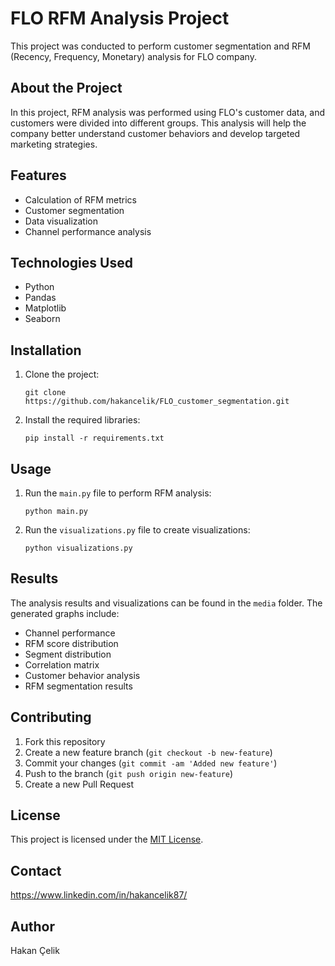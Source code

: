 # FLO RFM Analysis Project

This project was conducted to perform customer segmentation and RFM (Recency, Frequency, Monetary) analysis for FLO company.

## About the Project

In this project, RFM analysis was performed using FLO's customer data, and customers were divided into different groups. This analysis will help the company better understand customer behaviors and develop targeted marketing strategies.

## Features

- Calculation of RFM metrics
- Customer segmentation
- Data visualization
- Channel performance analysis

## Technologies Used

- Python
- Pandas
- Matplotlib
- Seaborn

## Installation

1. Clone the project:
   ```
   git clone https://github.com/hakancelik/FLO_customer_segmentation.git
   ```
2. Install the required libraries:
   ```
   pip install -r requirements.txt
   ```

## Usage

1. Run the `main.py` file to perform RFM analysis:
   ```
   python main.py
   ```
2. Run the `visualizations.py` file to create visualizations:
   ```
   python visualizations.py
   ```

## Results

The analysis results and visualizations can be found in the `media` folder. The generated graphs include:

- Channel performance
- RFM score distribution
- Segment distribution
- Correlation matrix
- Customer behavior analysis
- RFM segmentation results

## Contributing

1. Fork this repository
2. Create a new feature branch (`git checkout -b new-feature`)
3. Commit your changes (`git commit -am 'Added new feature'`)
4. Push to the branch (`git push origin new-feature`)
5. Create a new Pull Request

## License

This project is licensed under the [MIT License](LICENSE).

## Contact

https://www.linkedin.com/in/hakancelik87/

## Author

Hakan Çelik

